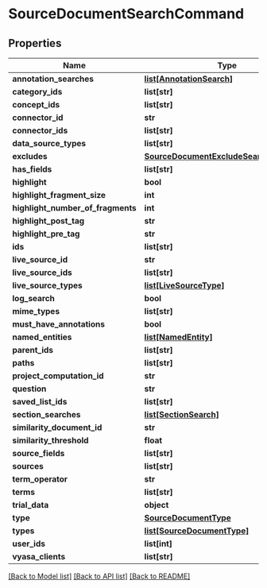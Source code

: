 # SourceDocumentSearchCommand

## Properties
Name | Type | Description | Notes
------------ | ------------- | ------------- | -------------
**annotation_searches** | [**list[AnnotationSearch]**](AnnotationSearch.md) |  | [optional] 
**category_ids** | **list[str]** |  | [optional] 
**concept_ids** | **list[str]** |  | [optional] 
**connector_id** | **str** |  | [optional] 
**connector_ids** | **list[str]** |  | [optional] 
**data_source_types** | **list[str]** |  | [optional] 
**excludes** | [**SourceDocumentExcludeSearchCommand**](SourceDocumentExcludeSearchCommand.md) |  | [optional] 
**has_fields** | **list[str]** |  | [optional] 
**highlight** | **bool** |  | [optional] 
**highlight_fragment_size** | **int** |  | [optional] 
**highlight_number_of_fragments** | **int** |  | [optional] 
**highlight_post_tag** | **str** |  | [optional] 
**highlight_pre_tag** | **str** |  | [optional] 
**ids** | **list[str]** |  | [optional] 
**live_source_id** | **str** |  | [optional] 
**live_source_ids** | **list[str]** |  | [optional] 
**live_source_types** | [**list[LiveSourceType]**](LiveSourceType.md) |  | [optional] 
**log_search** | **bool** |  | [optional] 
**mime_types** | **list[str]** |  | [optional] 
**must_have_annotations** | **bool** |  | [optional] 
**named_entities** | [**list[NamedEntity]**](NamedEntity.md) |  | [optional] 
**parent_ids** | **list[str]** |  | [optional] 
**paths** | **list[str]** |  | [optional] 
**project_computation_id** | **str** |  | [optional] 
**question** | **str** |  | [optional] 
**saved_list_ids** | **list[str]** |  | [optional] 
**section_searches** | [**list[SectionSearch]**](SectionSearch.md) |  | [optional] 
**similarity_document_id** | **str** |  | [optional] 
**similarity_threshold** | **float** |  | [optional] 
**source_fields** | **list[str]** |  | [optional] 
**sources** | **list[str]** |  | [optional] 
**term_operator** | **str** |  | [optional] 
**terms** | **list[str]** |  | [optional] 
**trial_data** | **object** |  | [optional] 
**type** | [**SourceDocumentType**](SourceDocumentType.md) |  | [optional] 
**types** | [**list[SourceDocumentType]**](SourceDocumentType.md) |  | [optional] 
**user_ids** | **list[int]** |  | [optional] 
**vyasa_clients** | **list[str]** |  | [optional] 

[[Back to Model list]](../README.md#documentation-for-models) [[Back to API list]](../README.md#documentation-for-api-endpoints) [[Back to README]](../README.md)


